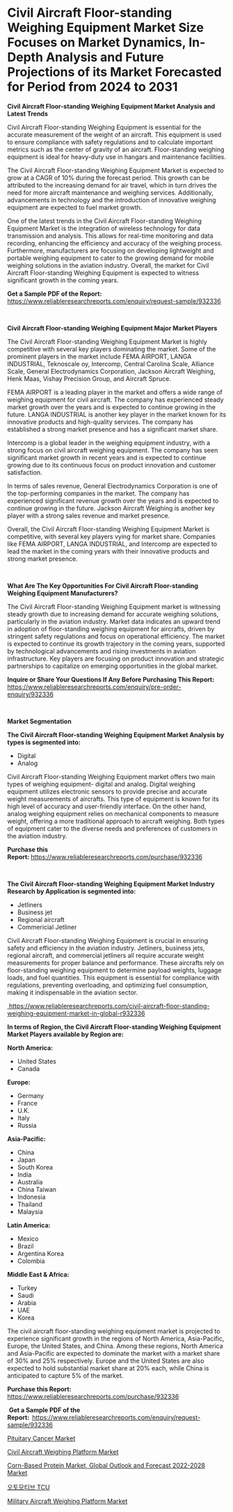 <p><h1>Civil Aircraft Floor-standing Weighing Equipment Market Size Focuses on Market Dynamics, In-Depth Analysis and Future Projections of its Market Forecasted for Period from 2024 to 2031</h1></p><p><strong>Civil Aircraft Floor-standing Weighing Equipment Market Analysis and Latest Trends</strong></p>
<p><p>Civil Aircraft Floor-standing Weighing Equipment is essential for the accurate measurement of the weight of an aircraft. This equipment is used to ensure compliance with safety regulations and to calculate important metrics such as the center of gravity of an aircraft. Floor-standing weighing equipment is ideal for heavy-duty use in hangars and maintenance facilities.</p><p>The Civil Aircraft Floor-standing Weighing Equipment Market is expected to grow at a CAGR of 10% during the forecast period. This growth can be attributed to the increasing demand for air travel, which in turn drives the need for more aircraft maintenance and weighing services. Additionally, advancements in technology and the introduction of innovative weighing equipment are expected to fuel market growth.</p><p>One of the latest trends in the Civil Aircraft Floor-standing Weighing Equipment Market is the integration of wireless technology for data transmission and analysis. This allows for real-time monitoring and data recording, enhancing the efficiency and accuracy of the weighing process. Furthermore, manufacturers are focusing on developing lightweight and portable weighing equipment to cater to the growing demand for mobile weighing solutions in the aviation industry. Overall, the market for Civil Aircraft Floor-standing Weighing Equipment is expected to witness significant growth in the coming years.</p></p>
<p><strong>Get a Sample PDF of the Report:&nbsp;</strong> <a href="https://www.reliableresearchreports.com/enquiry/request-sample/932336">https://www.reliableresearchreports.com/enquiry/request-sample/932336</a></p>
<p>&nbsp;</p>
<p><strong>Civil Aircraft Floor-standing Weighing Equipment Major Market Players</strong></p>
<p><p>The Civil Aircraft Floor-standing Weighing Equipment Market is highly competitive with several key players dominating the market. Some of the prominent players in the market include FEMA AIRPORT, LANGA INDUSTRIAL, Teknoscale oy, Intercomp, Central Carolina Scale, Alliance Scale, General Electrodynamics Corporation, Jackson Aircraft Weighing, Henk Maas, Vishay Precision Group, and Aircraft Spruce.</p><p>FEMA AIRPORT is a leading player in the market and offers a wide range of weighing equipment for civil aircraft. The company has experienced steady market growth over the years and is expected to continue growing in the future. LANGA INDUSTRIAL is another key player in the market known for its innovative products and high-quality services. The company has established a strong market presence and has a significant market share.</p><p>Intercomp is a global leader in the weighing equipment industry, with a strong focus on civil aircraft weighing equipment. The company has seen significant market growth in recent years and is expected to continue growing due to its continuous focus on product innovation and customer satisfaction.</p><p>In terms of sales revenue, General Electrodynamics Corporation is one of the top-performing companies in the market. The company has experienced significant revenue growth over the years and is expected to continue growing in the future. Jackson Aircraft Weighing is another key player with a strong sales revenue and market presence.</p><p>Overall, the Civil Aircraft Floor-standing Weighing Equipment Market is competitive, with several key players vying for market share. Companies like FEMA AIRPORT, LANGA INDUSTRIAL, and Intercomp are expected to lead the market in the coming years with their innovative products and strong market presence.</p></p>
<p>&nbsp;</p>
<p><strong>What Are The Key Opportunities For Civil Aircraft Floor-standing Weighing Equipment Manufacturers?</strong></p>
<p><p>The Civil Aircraft Floor-standing Weighing Equipment market is witnessing steady growth due to increasing demand for accurate weighing solutions, particularly in the aviation industry. Market data indicates an upward trend in adoption of floor-standing weighing equipment for aircrafts, driven by stringent safety regulations and focus on operational efficiency. The market is expected to continue its growth trajectory in the coming years, supported by technological advancements and rising investments in aviation infrastructure. Key players are focusing on product innovation and strategic partnerships to capitalize on emerging opportunities in the global market.</p></p>
<p><strong>Inquire or Share Your Questions If Any Before Purchasing This Report:</strong> <a href="https://www.reliableresearchreports.com/enquiry/pre-order-enquiry/932336">https://www.reliableresearchreports.com/enquiry/pre-order-enquiry/932336</a></p>
<p>&nbsp;</p>
<p><strong>Market Segmentation</strong></p>
<p><strong>The Civil Aircraft Floor-standing Weighing Equipment Market Analysis by types is segmented into:</strong></p>
<p><ul><li>Digital</li><li>Analog</li></ul></p>
<p><p>Civil Aircraft Floor-standing Weighing Equipment market offers two main types of weighing equipment- digital and analog. Digital weighing equipment utilizes electronic sensors to provide precise and accurate weight measurements of aircrafts. This type of equipment is known for its high level of accuracy and user-friendly interface. On the other hand, analog weighing equipment relies on mechanical components to measure weight, offering a more traditional approach to aircraft weighing. Both types of equipment cater to the diverse needs and preferences of customers in the aviation industry.</p></p>
<p><strong>Purchase this Report:&nbsp;</strong><a href="https://www.reliableresearchreports.com/purchase/932336">https://www.reliableresearchreports.com/purchase/932336</a></p>
<p>&nbsp;</p>
<p><strong>The Civil Aircraft Floor-standing Weighing Equipment Market Industry Research by Application is segmented into:</strong></p>
<p><ul><li>Jetliners</li><li>Business jet</li><li>Regional aircraft</li><li>Commericial Jetliner</li></ul></p>
<p><p>Civil Aircraft Floor-standing Weighing Equipment is crucial in ensuring safety and efficiency in the aviation industry. Jetliners, business jets, regional aircraft, and commercial jetliners all require accurate weight measurements for proper balance and performance. These aircrafts rely on floor-standing weighing equipment to determine payload weights, luggage loads, and fuel quantities. This equipment is essential for compliance with regulations, preventing overloading, and optimizing fuel consumption, making it indispensable in the aviation sector.</p></p>
<p><a href="https://www.reliableresearchreports.com/civil-aircraft-floor-standing-weighing-equipment-market-in-global-r932336">&nbsp;https://www.reliableresearchreports.com/civil-aircraft-floor-standing-weighing-equipment-market-in-global-r932336</a></p>
<p><strong>In terms of Region, the Civil Aircraft Floor-standing Weighing Equipment Market Players available by Region are:</strong></p>
<p>
    <p> <strong> North America: </strong>
        <ul>
            <li>United States</li>
            <li>Canada</li>
        </ul>
        </p> 
    <p> <strong> Europe: </strong>
        <ul>
            <li>Germany</li>
            <li>France</li>
            <li>U.K.</li>
            <li>Italy</li>
            <li>Russia</li>
        </ul>
        </p> 
    <p> <strong> Asia-Pacific: </strong>
        <ul>
            <li>China</li>
            <li>Japan</li>
            <li>South Korea</li>
            <li>India</li>
            <li>Australia</li>
            <li>China Taiwan</li>
            <li>Indonesia</li>
            <li>Thailand</li>
            <li>Malaysia</li>
        </ul>
        </p> 
    <p> <strong> Latin America: </strong>
        <ul>
            <li>Mexico</li>
            <li>Brazil</li>
            <li>Argentina Korea</li>
            <li>Colombia</li>
        </ul>
        </p> 
    <p> <strong> Middle East & Africa: </strong>
        <ul>
            <li>Turkey</li>
            <li>Saudi</li>
            <li>Arabia</li>
            <li>UAE</li>
            <li>Korea</li>
        </ul>
    </p>
    </p>
<p><p>The civil aircraft floor-standing weighing equipment market is projected to experience significant growth in the regions of North America, Asia-Pacific, Europe, the United States, and China. Among these regions, North America and Asia-Pacific are expected to dominate the market with a market share of 30% and 25% respectively. Europe and the United States are also expected to hold substantial market share at 20% each, while China is anticipated to capture 5% of the market.</p></p>
<p><strong>Purchase this Report: </strong><a href="https://www.reliableresearchreports.com/purchase/932336">https://www.reliableresearchreports.com/purchase/932336</a></p>
<p>&nbsp;<strong>Get a Sample PDF of the Report:&nbsp;&nbsp;</strong><a href="https://www.reliableresearchreports.com/enquiry/request-sample/932336">https://www.reliableresearchreports.com/enquiry/request-sample/932336</a></p>
<p><strong></strong></p>
<p><p><a href="https://medium.com/@kartik.reportprime/mapping-the-pituitary-cancer-market-trends-challenges-and-breakthroughs-2024-2031-c313334ec662">Pituitary Cancer Market</a></p><p><a href="https://github.com/juniordelafrance/Market-Research-Report-List-4/blob/main/civil-aircraft-weighing-platform-market.md">Civil Aircraft Weighing Platform Market</a></p><p><a href="https://issuu.com/reportprime-2/docs/corn-based-protein-market-global-ou_cedcccb0229751">Corn-Based Protein Market, Global Outlook and Forecast 2022-2028 Market</a></p><p><a href="https://medium.com/@artyompoq5m4/%EA%B8%80%EB%A1%9C%EB%B2%8C-%EC%9E%90%EB%8F%99%EC%B0%A8-tcu-%EC%82%B0%EC%97%85-%EB%B6%84%EC%84%9D-%EB%B3%B4%EA%B3%A0%EC%84%9C-%EC%9E%90%EB%8F%99%EC%B0%A8-tcu-%EC%8B%9C%EC%9E%A5-%EA%B7%9C%EB%AA%A8-%EC%A0%90%EC%9C%A0%EC%9C%A8-%EB%B0%8F-%EC%9C%A0%ED%98%95%EB%B3%84-%ED%8A%B8%EB%A0%8C%EB%93%9C-at-%EC%9E%90%EB%8F%99%EB%B3%80%EC%86%8D%EA%B8%B0-cvt-%EC%97%B0%EC%86%8D%EA%B0%80%EB%B3%80%EB%B3%80%EC%86%8D%EA%B8%B0-dct-%EB%93%80%EC%96%BC-%ED%81%B4%EB%9F%AC%EC%B9%98-%EB%B3%80%EC%86%8D%EA%B8%B0-bded6476d3a9">오토모티브 TCU</a></p><p><a href="https://github.com/rahu1506/Market-Research-Report-List-5/blob/main/military-aircraft-weighing-platform-market.md">Military Aircraft Weighing Platform Market</a></p></p>